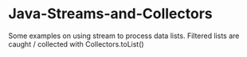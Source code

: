 # Java-Streams-and-Collectors
Some examples on using stream to process data lists. Filtered lists are caught / collected with Collectors.toList()
